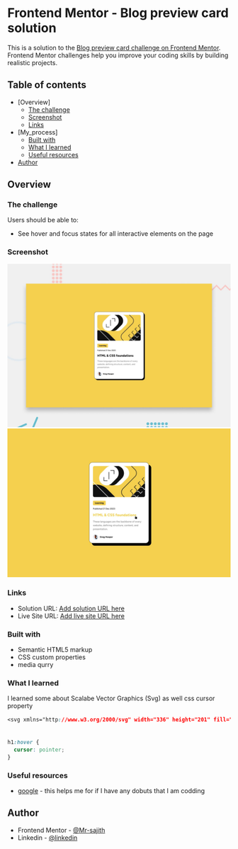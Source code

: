 # Frontend Mentor - Blog preview card solution

This is a solution to the [Blog preview card challenge on Frontend Mentor](https://www.frontendmentor.io/challenges/blog-preview-card-ckPaj01IcS). Frontend Mentor challenges help you improve your coding skills by building realistic projects. 

## Table of contents

- [Overview]
  - [The challenge](#the-challenge)
  - [Screenshot](#screenshot)
  - [Links](#links)
- [My_process]
  - [Built with](#built-with)
  - [What I learned](#what-i-learned)
  - [Useful resources](#useful-resources)
- [Author](#author)


## Overview

### The challenge

Users should be able to:

- See hover and focus states for all interactive elements on the page

### Screenshot

![ output](./design/desktop-preview.jpg)
![ output's active state](./design/active-states.jpg)

### Links

- Solution URL: [Add solution URL here](https://your-solution-url.com)
- Live Site URL: [Add live site URL here](https://your-live-site-url.com)


### Built with

- Semantic HTML5 markup
- CSS custom properties
- media qurry


### What I learned

I learned some about Scalabe Vector Graphics (Svg) as well css cursor property


```css
<svg xmlns="http://www.w3.org/2000/svg" width="336" height="201" fill="none" viewBox="0 0 336 201"><g clip-path="url(#a)"><path fill="#F4D04E" d="M0 .5h336v200H0z"/><rect width="139" height="95" x="87.996" y="77.729" fill="#fff" rx="47.5" transform="rotate(-45 87.996 77.729)"/><rect width="139" height="95" x="54.055" y="77.729" fill="#111" rx="47.5" transform="rotate(-45 54.055 77.729)"/><path fill="#111" d="M234.864 209.036 451.4-7.5l67.175 67.175-216.536 216.536z"/><rect width="139" height="95" x="20.114" y="77.729" fill="#fff" rx="47.5" transform="rotate(-45 20.114 77.729)"/><rect width="204.19" height="270.554" fill="#111" rx="102.095" transform="scale(-1 1) rotate(45 -103.887 14.564)"/><path stroke="#fff" stroke-width="3" d="m6.69-357.5 135.583 135.727c12.481 12.494 12.481 32.737 0 45.231L-45.544 11.475c-12.481 12.494-12.481 32.737 0 45.23L107.088 209.5"/><path stroke="#111" stroke-width="3" d="M69.965 71.719v23.334h23.334M136.079 52.273V28.94h-23.334M102.845 38.838v46.67M210.364-37.5l60.873 60.873c12.497 12.496 12.497 32.758 0 45.254l-77.745 77.746c-12.497 12.496-12.497 32.758 0 45.254l69.872 69.873"/><path stroke="#111" stroke-width="3" d="m253.339 149.574-12.144 12.145 14.256 14.257v12.672h12.673l13.729 13.729 12.145-12.145M278.685 124.228l-12.145 12.145 14.257 14.257v12.673h12.673l13.729 13.729 12.145-12.145M304.031 98.883l-12.145 12.144 14.257 14.257v12.673h12.673l13.729 13.729 12.144-12.145M329.376 73.537l-12.145 12.145 14.257 14.257v12.672h12.673l13.729 13.729 12.145-12.144"/><path stroke="#fff" stroke-width="5" d="m354.722 48.191-12.145 12.145 14.257 14.257v12.673h12.673l13.729 13.729 12.145-12.145"/><mask id="b" width="285" height="285" x="234" y="-8" maskUnits="userSpaceOnUse" style="mask-type:alpha"><path fill="#111" d="M234.864 209.036 451.4-7.5l67.175 67.175-216.536 216.536z"/></mask><g stroke="#fff" mask="url(#b)"><path stroke-width="3" d="m253.339 149.574-12.144 12.145 14.256 14.257v12.672h12.673l13.729 13.729 12.145-12.145M278.685 124.228l-12.145 12.145 14.257 14.257v12.673h12.673l13.729 13.729 12.145-12.145M304.031 98.883l-12.145 12.144 14.257 14.257v12.673h12.673l13.729 13.729 12.144-12.145M329.376 73.537l-12.145 12.145 14.257 14.257v12.672h12.673l13.729 13.729 12.145-12.145"/><path stroke-width="5" d="m354.722 48.191-12.145 12.145 14.257 14.257v12.673h12.673l13.729 13.729 12.145-12.145"/></g></g><defs><clipPath id="a"><path fill="#fff" d="M0 .5h336v200H0z"/></clipPath></defs></svg>


h1:hover {
  cursor: pointer;
}
```

### Useful resources

- [google](https://www.google.com) - this helps me for if I have any dobuts that I am codding

## Author

- Frontend Mentor - [@Mr-sajith](https://www.frontendmentor.io/profile/Mr-sajith)
- Linkedin - [@linkedin](https://www.linkedin.com/sajithkanth)
